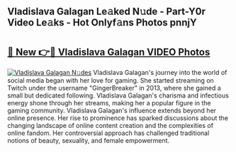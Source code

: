 ## Vladislava Galagan Le𝚊ked N𝚞de - Part-Y0r Video Le𝚊ks - Hot Onlyf𝚊ns Photos pnnjY

# <h2><a href="http://ac19016.deff.icu/?id=Vladislava+Galagan">🔗 New 👉🔴 Vladislava Galagan VIDEO Photos</a></h2>

[![Vladislava Galagan N𝚞des](https://i.imgur.com/rIISA9y.gif)](http://ac19016.deff.icu/?id=Vladislava+Galagan)
Vladislava Galagan's journey into the world of social media began with her love for gaming. She started streaming on Twitch under the username "GingerBreaker" in 2013, where she gained a small but dedicated following. Vladislava Galagan's charisma and infectious energy shone through her streams, making her a popular figure in the gaming community. Vladislava Galagan's influence extends beyond her online presence. Her rise to prominence has sparked discussions about the changing landscape of online content creation and the complexities of online fandom. Her controversial approach has challenged traditional notions of beauty, sexuality, and female empowerment.
